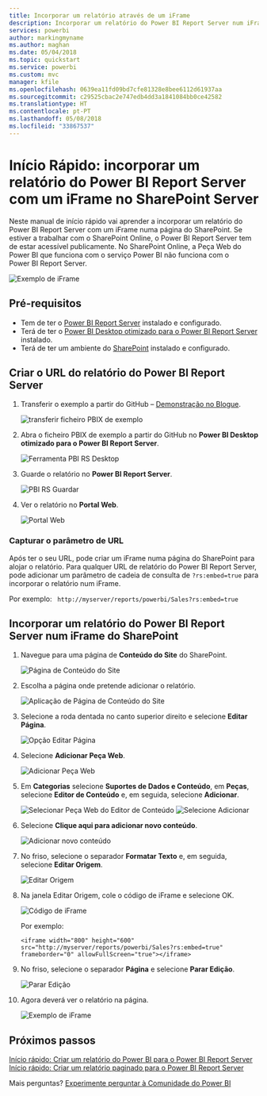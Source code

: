 ```yaml
---
title: Incorporar um relatório através de um iFrame
description: Incorporar um relatório do Power BI Report Server num iFrame no SharePoint Server
services: powerbi
author: markingmyname
ms.author: maghan
ms.date: 05/04/2018
ms.topic: quickstart
ms.service: powerbi
ms.custom: mvc
manager: kfile
ms.openlocfilehash: 0639ea11fd09bd7cfe81328e8bee6112d61937aa
ms.sourcegitcommit: c29525cbac2e747edb4dd3a1841084bb0ce42582
ms.translationtype: HT
ms.contentlocale: pt-PT
ms.lasthandoff: 05/08/2018
ms.locfileid: "33867537"
---
```

# <a name="quickstart-embed-a-power-bi-report-server-report-using-an-iframe-in-sharepoint-server"></a>Início Rápido: incorporar um relatório do Power BI Report Server com um iFrame no SharePoint Server

Neste manual de início rápido vai aprender a incorporar um relatório do Power BI Report Server com um iFrame numa página do SharePoint. Se estiver a trabalhar com o SharePoint Online, o Power BI Report Server tem de estar acessível publicamente. No SharePoint Online, a Peça Web do Power BI que funciona com o serviço Power BI não funciona com o Power BI Report Server. 

![Exemplo de iFrame](media/quickstart-embed/quickstart_embed_01.png)
## <a name="prerequisites"></a>Pré-requisitos
* Tem de ter o [Power BI Report Server](https://powerbi.microsoft.com/en-us/report-server/) instalado e configurado.
* Terá de ter o [Power BI Desktop otimizado para o Power BI Report Server](install-powerbi-desktop.md) instalado.
* Terá de ter um ambiente do [SharePoint](https://docs.microsoft.com/en-us/sharepoint/install/install) instalado e configurado.

## <a name="creating-the-power-bi-report-server-report-url"></a>Criar o URL do relatório do Power BI Report Server

1. Transferir o exemplo a partir do GitHub – [Demonstração no Blogue](https://github.com/Microsoft/powerbi-desktop-samples).

    ![transferir ficheiro PBIX de exemplo](media/quickstart-embed/quickstart_embed_14.png)

2. Abra o ficheiro PBIX de exemplo a partir do GitHub no **Power BI Desktop otimizado para o Power BI Report Server**.

    ![Ferramenta PBI RS Desktop](media/quickstart-embed/quickstart_embed_02.png)

3. Guarde o relatório no **Power BI Report Server**. 

    ![PBI RS Guardar](media/quickstart-embed/quickstart_embed_03.png)

4. Ver o relatório no **Portal Web**.

    ![Portal Web](media/quickstart-embed/quickstart_embed_04.png)

### <a name="capturing-the-url-parameter"></a>Capturar o parâmetro de URL

Após ter o seu URL, pode criar um iFrame numa página do SharePoint para alojar o relatório. Para qualquer URL de relatório do Power BI Report Server, pode adicionar um parâmetro de cadeia de consulta de `?rs:embed=true` para incorporar o relatório num iFrame. 

   Por exemplo:
    ``` 
    http://myserver/reports/powerbi/Sales?rs:embed=true
    ```
## <a name="embedding-a-power-bi-report-server-report-in-a-sharepoint-iframe"></a>Incorporar um relatório do Power BI Report Server num iFrame do SharePoint

1. Navegue para uma página de **Conteúdo do Site** do SharePoint.

    ![Página de Conteúdo do Site](media/quickstart-embed/quickstart_embed_05.png)

2. Escolha a página onde pretende adicionar o relatório.

    ![Aplicação de Página de Conteúdo do Site](media/quickstart-embed/quickstart_embed_06.png)

3. Selecione a roda dentada no canto superior direito e selecione **Editar Página**.

    ![Opção Editar Página](media/quickstart-embed/quickstart_embed_07.png)

4. Selecione **Adicionar Peça Web**.

    ![Adicionar Peça Web](media/quickstart-embed/quickstart_embed_08.png)

5. Em **Categorias** selecione **Suportes de Dados e Conteúdo**, em **Peças**, selecione **Editor de Conteúdo** e, em seguida, selecione **Adicionar**.

    ![Selecionar Peça Web do Editor de Conteúdo](media/quickstart-embed/quickstart_embed_09.png) ![Selecione Adicionar](media/quickstart-embed/quickstart_embed_091.png)

6. Selecione **Clique aqui para adicionar novo conteúdo**.

    ![Adicionar novo conteúdo](media/quickstart-embed/quickstart_embed_10.png)

7. No friso, selecione o separador **Formatar Texto** e, em seguida, selecione **Editar Origem**.

     ![Editar Origem](media/quickstart-embed/quickstart_embed_11.png)

8. Na janela Editar Origem, cole o código de iFrame e selecione OK.

    ![Código de iFrame](media/quickstart-embed/quickstart_embed_12.png)

     Por exemplo:
     ```
     <iframe width="800" height="600" src="http://myserver/reports/powerbi/Sales?rs:embed=true" frameborder="0" allowFullScreen="true"></iframe>
     ```

9. No friso, selecione o separador **Página** e selecione **Parar Edição**.

    ![Parar Edição](media/quickstart-embed/quickstart_embed_13.png)

10. Agora deverá ver o relatório na página.

    ![Exemplo de iFrame](media/quickstart-embed/quickstart_embed_01.png)

## <a name="next-steps"></a>Próximos passos

[Início rápido: Criar um relatório do Power BI para o Power BI Report Server](quickstart-create-powerbi-report.md)  
[Início rápido: Criar um relatório paginado para o Power BI Report Server](quickstart-create-paginated-report.md)  

Mais perguntas? [Experimente perguntar à Comunidade do Power BI](https://community.powerbi.com/) 